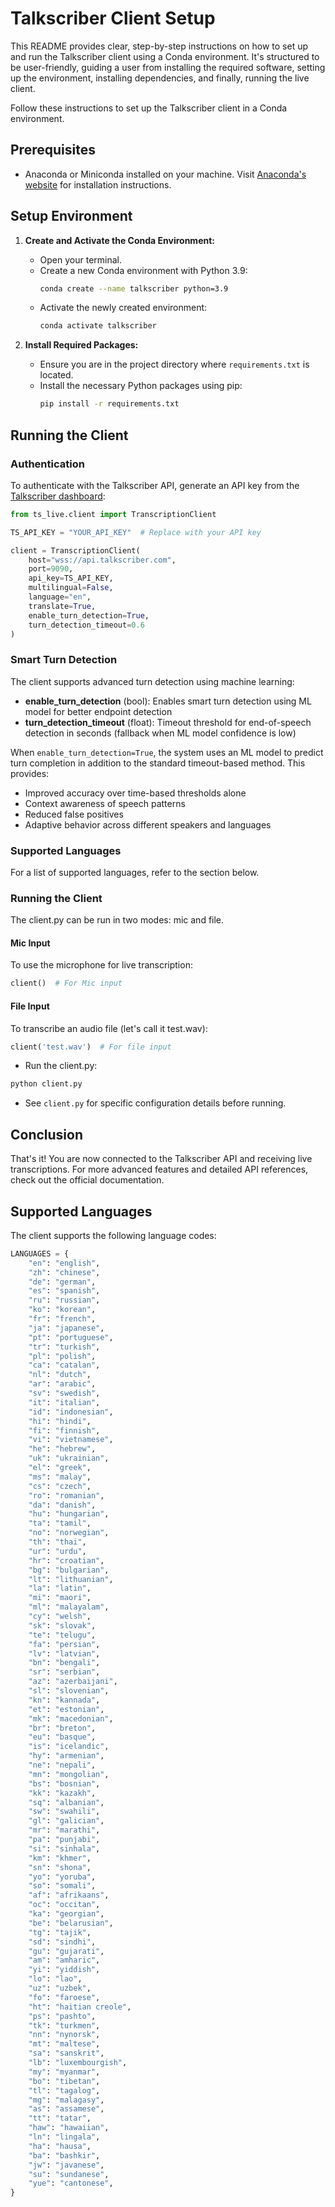 # Talkscriber Client Setup

This README provides clear, step-by-step instructions on how to set up and run the Talkscriber client using a Conda environment. It's structured to be user-friendly, guiding a user from installing the required software, setting up the environment, installing dependencies, and finally, running the live client.

Follow these instructions to set up the Talkscriber client in a Conda environment.

## Prerequisites

- Anaconda or Miniconda installed on your machine. Visit [Anaconda's website](https://docs.conda.io/projects/conda/en/latest/user-guide/install/linux.html) for installation instructions.

## Setup Environment

1. **Create and Activate the Conda Environment:**
   - Open your terminal.
   - Create a new Conda environment with Python 3.9:
     ```bash
     conda create --name talkscriber python=3.9
     ```
   - Activate the newly created environment:
     ```bash
     conda activate talkscriber
     ```

2. **Install Required Packages:**
   - Ensure you are in the project directory where `requirements.txt` is located.
   - Install the necessary Python packages using pip:
     ```bash
     pip install -r requirements.txt
     ```

## Running the Client

### Authentication
To authenticate with the Talkscriber API, generate an API key from the [Talkscriber dashboard](https://app.talkscriber.com):

```python
from ts_live.client import TranscriptionClient

TS_API_KEY = "YOUR_API_KEY"  # Replace with your API key

client = TranscriptionClient(
    host="wss://api.talkscriber.com",
    port=9090,
    api_key=TS_API_KEY,
    multilingual=False,
    language="en",
    translate=True,
    enable_turn_detection=True,
    turn_detection_timeout=0.6
)
```

### Smart Turn Detection
The client supports advanced turn detection using machine learning:

- **enable_turn_detection** (bool): Enables smart turn detection using ML model for better endpoint detection
- **turn_detection_timeout** (float): Timeout threshold for end-of-speech detection in seconds (fallback when ML model confidence is low)

When `enable_turn_detection=True`, the system uses an ML model to predict turn completion in addition to the standard timeout-based method. This provides:
- Improved accuracy over time-based thresholds alone
- Context awareness of speech patterns
- Reduced false positives
- Adaptive behavior across different speakers and languages

### Supported Languages
For a list of supported languages, refer to the section below.

### Running the Client
The client.py can be run in two modes: mic and file.

#### Mic Input
To use the microphone for live transcription:

```python
client()  # For Mic input
```

#### File Input
To transcribe an audio file (let's call it test.wav):

```python
client('test.wav')  # For file input
```

- Run the client.py:

```bash
python client.py
```

- See `client.py` for specific configuration details before running.

## Conclusion
That's it! You are now connected to the Talkscriber API and receiving live transcriptions. For more advanced features and detailed API references, check out the official documentation.


## Supported Languages

The client supports the following language codes:

```python
LANGUAGES = {
    "en": "english",
    "zh": "chinese",
    "de": "german",
    "es": "spanish",
    "ru": "russian",
    "ko": "korean",
    "fr": "french",
    "ja": "japanese",
    "pt": "portuguese",
    "tr": "turkish",
    "pl": "polish",
    "ca": "catalan",
    "nl": "dutch",
    "ar": "arabic",
    "sv": "swedish",
    "it": "italian",
    "id": "indonesian",
    "hi": "hindi",
    "fi": "finnish",
    "vi": "vietnamese",
    "he": "hebrew",
    "uk": "ukrainian",
    "el": "greek",
    "ms": "malay",
    "cs": "czech",
    "ro": "romanian",
    "da": "danish",
    "hu": "hungarian",
    "ta": "tamil",
    "no": "norwegian",
    "th": "thai",
    "ur": "urdu",
    "hr": "croatian",
    "bg": "bulgarian",
    "lt": "lithuanian",
    "la": "latin",
    "mi": "maori",
    "ml": "malayalam",
    "cy": "welsh",
    "sk": "slovak",
    "te": "telugu",
    "fa": "persian",
    "lv": "latvian",
    "bn": "bengali",
    "sr": "serbian",
    "az": "azerbaijani",
    "sl": "slovenian",
    "kn": "kannada",
    "et": "estonian",
    "mk": "macedonian",
    "br": "breton",
    "eu": "basque",
    "is": "icelandic",
    "hy": "armenian",
    "ne": "nepali",
    "mn": "mongolian",
    "bs": "bosnian",
    "kk": "kazakh",
    "sq": "albanian",
    "sw": "swahili",
    "gl": "galician",
    "mr": "marathi",
    "pa": "punjabi",
    "si": "sinhala",
    "km": "khmer",
    "sn": "shona",
    "yo": "yoruba",
    "so": "somali",
    "af": "afrikaans",
    "oc": "occitan",
    "ka": "georgian",
    "be": "belarusian",
    "tg": "tajik",
    "sd": "sindhi",
    "gu": "gujarati",
    "am": "amharic",
    "yi": "yiddish",
    "lo": "lao",
    "uz": "uzbek",
    "fo": "faroese",
    "ht": "haitian creole",
    "ps": "pashto",
    "tk": "turkmen",
    "nn": "nynorsk",
    "mt": "maltese",
    "sa": "sanskrit",
    "lb": "luxembourgish",
    "my": "myanmar",
    "bo": "tibetan",
    "tl": "tagalog",
    "mg": "malagasy",
    "as": "assamese",
    "tt": "tatar",
    "haw": "hawaiian",
    "ln": "lingala",
    "ha": "hausa",
    "ba": "bashkir",
    "jw": "javanese",
    "su": "sundanese",
    "yue": "cantonese",
}
```
